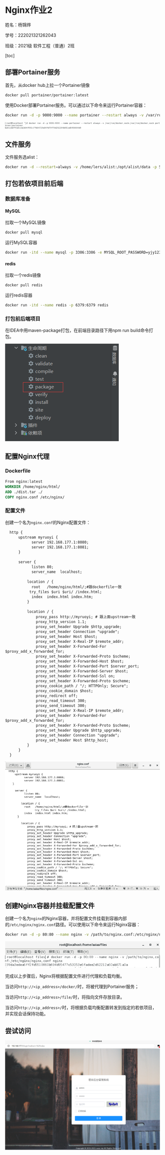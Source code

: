 # Nginx作业2

姓名：杨锦烨

学号：222021321262043

班级：2021级 软件工程（普通）2班

[toc]

## 部署Portainer服务

首先，从docker hub上拉一个Portainer镜像

```bash
docker pull portainer/portainer:latest
```

使用Docker部署Portainer服务。可以通过以下命令来运行Portainer容器：

```bash
docker run -d -p 9000:9000 --name portainer --restart always -v /var/run/docker.sock:/var/run/docker.sock portainer/portainer
```

![pic1](Pics\pic1.png) 

## 文件服务

文件服务选alist：

```bash
docker run -d --restart=always -v /home/lers/alist:/opt/alist/data -p 5244:5244 -e PUID=0 -e PGID=0 -e UMASK=022 --name="alist" xhofe/alist:latest
```

## 打包若依项目前后端

### 数据库准备

#### MySQL

拉取一个MySQL镜像

```bash
docker pull mysql
```

运行MySQL容器

```bash
docker run -itd --name mysql -p 3306:3306 -e MYSQL_ROOT_PASSWORD=yjy123456 mysql
```

#### redis

拉取一个redis镜像

```bash
docker pull redis
```

运行redis容器

```bash
docker run -itd --name redis -p 6379:6379 redis
```

### 打包前后端项目

在IDEA中用maven-package打包，在前端目录路径下用npm run build命令打包。

![pic5](Pics\pic5.png) 

## 配置Nginx代理

### Dockerfile

```dockerfile
From nginx:latest
WORKDIR /home/nginx/html/
ADD ./dist.tar ./
COPY nginx.conf /etc/nginx/
```

### 配置文件

创建一个名为`nginx.conf`的Nginx配置文件：

 ```nginx
   http {
       upstream myruoyi {
             server 192.168.177.1:8080;
             server 192.168.177.1:8081;
       }
   
       server {
             listen 80;
             server_name  localhost;
         
           location / {
             root   /home/nginx/html/;#跟dockerfile一致
 			try_files $uri $uri/ /index.html;
             index  index.html index.htm;
           }
   
           location / {
               proxy_pass http://myruoyi; # 跟上面upstream一致
               proxy_http_version 1.1;
               proxy_set_header Upgrade $http_upgrade;
               proxy_set_header Connection "upgrade";
               proxy_set_header Host $host;
               proxy_set_header X-Real-IP $remote_addr;
               proxy_set_header X-Forwarded-For $proxy_add_x_forwarded_for;
               proxy_set_header X-Forwarded-Proto $scheme;
               proxy_set_header X-Forwarded-Host $host;
               proxy_set_header X-Forwarded-Port $server_port;
               proxy_set_header X-Forwarded-Server $host;
               proxy_set_header X-Forwarded-Ssl on;
               proxy_set_header X-Forwarded-Proto $scheme;
               proxy_cookie_path / "/; HTTPOnly; Secure";
               proxy_cookie_domain $host;
               proxy_redirect off;
               proxy_read_timeout 300;
               proxy_send_timeout 300;
               proxy_set_header X-Real-IP $remote_addr;
               proxy_set_header X-Forwarded-For $proxy_add_x_forwarded_for;
               proxy_set_header X-Forwarded-Proto $scheme;
               proxy_set_header Upgrade $http_upgrade;
               proxy_set_header Connection "upgrade";
               proxy_set_header Host $http_host;
           }
       }
   }
 ```

![pic2](Pics\pic2.png) 

## 创建Nginx容器并挂载配置文件

创建一个名为`nginx`的Nginx容器，并将配置文件挂载到容器内部的`/etc/nginx/nginx.conf`路径。可以使用以下命令来运行Nginx容器：

```bash
docker run -d -p 80:80 --name nginx -v /path/to/nginx.conf:/etc/nginx/nginx.conf nginx
```

![pic3](Pics\pic3.png) 

完成以上步骤后，Nginx将根据配置文件进行代理和负载均衡。

当访问`http://<ip_address>/docker/`时，将被代理到Portainer服务；

当访问`http://<ip_address>/file/`时，将指向文件存放目录。

当访问`http://<ip_address>/`时，将根据负载均衡配置转发到指定的若依项目，并实现会话保持功能。

## 尝试访问

![pic4](Pics\pic4.png) 